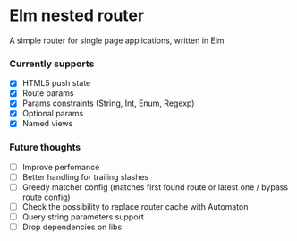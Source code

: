# Elm nested router

A simple router for single page applications, written in Elm

### Currently supports
- [x] HTML5 push state
- [x] Route params
- [x] Params constraints (String, Int, Enum, Regexp)
- [x] Optional params
- [x] Named views

### Future thoughts
- [ ] Improve perfomance
- [ ] Better handling for trailing slashes
- [ ] Greedy matcher config (matches first found route or latest one / bypass route config)
- [ ] Check the possibility to replace router cache with Automaton
- [ ] Query string parameters support
- [ ] Drop dependencies on libs
